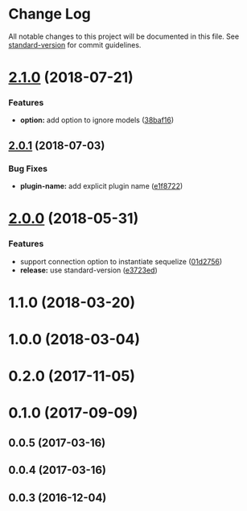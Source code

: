 # Change Log

All notable changes to this project will be documented in this file. See [standard-version](https://github.com/conventional-changelog/standard-version) for commit guidelines.

<a name="2.1.0"></a>

# [2.1.0](https://github.com/bakjs/hapi-sequelize/compare/v2.0.1...v2.1.0) (2018-07-21)

### Features

*   **option:** add option to ignore models ([38baf16](https://github.com/bakjs/hapi-sequelize/commit/38baf16))

<a name="2.0.1"></a>

## [2.0.1](https://github.com/bakjs/hapi-sequelize/compare/v2.0.0...v2.0.1) (2018-07-03)

### Bug Fixes

*   **plugin-name:** add explicit plugin name ([e1f8722](https://github.com/bakjs/hapi-sequelize/commit/e1f8722))

<a name="2.0.0"></a>

# [2.0.0](https://github.com/bakjs/hapi-sequelize/compare/v0.0.2...v2.0.0) (2018-05-31)

### Features

*   support connection option to instantiate sequelize ([01d2756](https://github.com/bakjs/hapi-sequelize/commit/01d2756))
*   **release:** use standard-version ([e3723ed](https://github.com/bakjs/hapi-sequelize/commit/e3723ed))

<a name="1.1.0"></a>

# 1.1.0 (2018-03-20)

<a name="1.0.0"></a>

# 1.0.0 (2018-03-04)

<a name="0.2.0"></a>

# 0.2.0 (2017-11-05)

<a name="0.1.0"></a>

# 0.1.0 (2017-09-09)

<a name="0.0.5"></a>

## 0.0.5 (2017-03-16)

<a name="0.0.4"></a>

## 0.0.4 (2017-03-16)

<a name="0.0.3"></a>

## 0.0.3 (2016-12-04)
